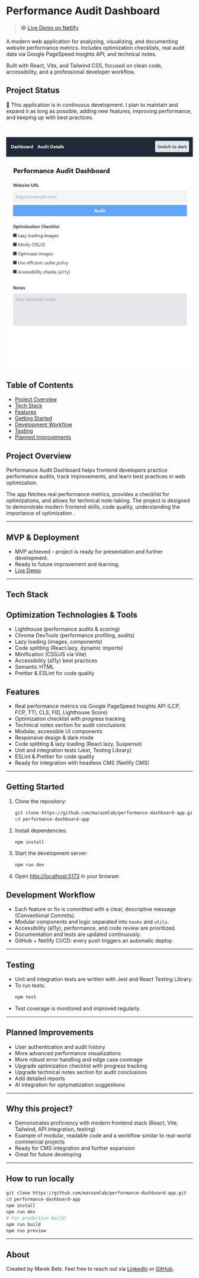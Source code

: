 
# Performance Audit Dashboard

> 🟢 [Live Demo on Netlify](https://marbel-performance-dashboard-app.netlify.app/)

A modern web application for analyzing, visualizing, and documenting website performance metrics. Includes optimization checklists, real audit data via Google PageSpeed Insights API, and technical notes. 

Built with React, Vite, and Tailwind CSS, focused on clean code, accessibility, and a professional developer workflow.
<br>

## Project Status
🚧 This application is in continuous development.
I plan to maintain and expand it as long as possible, adding new features, improving performance, and keeping up with best practices.

<br>

![Dashboard Screenshot](./public/screenshot-dashboard.jpg)


## Table of Contents

- [Project Overview](#project-overview)
- [Tech Stack](#tech-stack)
- [Features](#features)
- [Getting Started](#getting-started)
- [Development Workflow](#development-workflow)
- [Testing](#testing)
- [Planned Improvements](#planned-improvements)


## Project Overview

Performance Audit Dashboard helps frontend developers practice performance audits, track improvements, and learn best practices in web optimization. 

The app fetches real performance metrics, provides a checklist for optimizations, and allows for technical note-taking. The project is designed to demonstrate modern frontend skills, code quality, understanding the importance of optimization .

---

## MVP & Deployment

- MVP achieved – project is ready for presentation and further development.
- Ready to future improvement and learning.
- [Live Demo](https://marbel-performance-dashboard-app.netlify.app/)

---

## Tech Stack


## Optimization Technologies & Tools

- Lighthouse (performance audits & scoring)
- Chrome DevTools (performance profiling, audits)
- Lazy loading (images, components)
- Code splitting (React.lazy, dynamic imports)
- Minification (CSS/JS via Vite)
- Accessibility (a11y) best practices
- Semantic HTML
- Prettier & ESLint for code quality


## Features

- Real performance metrics via Google PageSpeed Insights API (LCP, FCP, TTI, CLS, FID, Lighthouse Score)
- Optimization checklist with progress tracking
- Technical notes section for audit conclusions
- Modular, accessible UI components
- Responsive design & dark mode
- Code splitting & lazy loading (React.lazy, Suspense)
- Unit and integration tests (Jest, Testing Library)
- ESLint & Prettier for code quality
- Ready for integration with headless CMS (Netlify CMS)

---

## Getting Started

1. Clone the repository:
   ```bash
   git clone https://github.com/marazmlab/performance-dashboard-app.git
   cd performance-dashboard-app
   ```
2. Install dependencies:
   ```bash
   npm install
   ```
3. Start the development server:
   ```bash
   npm run dev
   ```
4. Open [http://localhost:5173](http://localhost:5173) in your browser.


## Development Workflow

- Each feature or fix is committed with a clear, descriptive message (Conventional Commits).
- Modular components and logic separated into `hooks` and `utils`.
- Accessibility (a11y), performance, and code review are prioritized.
- Documentation and tests are updated continuously.
- GitHub + Netlify CI/CD: every push triggers an automatic deploy.

---


## Testing

- Unit and integration tests are written with Jest and React Testing Library.
- To run tests:
  ```bash
  npm test
  ```
- Test coverage is monitored and improved regularly.

---


## Planned Improvements

- User authentication and audit history
- More advanced performance visualizations
- More robust error handling and edge case coverage
- Upgrade optimization checklist with progress tracking
- Upgrade technical notes section for audit conclusions
- Add detailed reports 
- AI integration for optymatization suggestions

---

## Why this project?

- Demonstrates proficiency with modern frontend stack (React, Vite, Tailwind, API integration, testing)
- Example of modular, readable code and a workflow similar to real-world commercial projects
- Ready for CMS integration and further expansion
- Great for future developing

---

## How to run locally

```bash
git clone https://github.com/marazmlab/performance-dashboard-app.git
cd performance-dashboard-app
npm install
npm run dev
# For production build:
npm run build
npm run preview
```

---

## About

Created by Marek Bełz.
Feel free to reach out via [LinkedIn](https://www.linkedin.com/in/belz/) or [GitHub](https://github.com/marazmlab).

